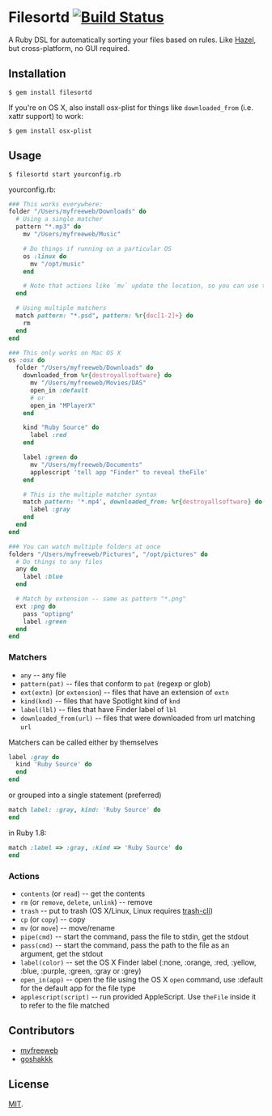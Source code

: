 # Filesortd [![Build Status](https://travis-ci.org/myfreeweb/filesortd.png?branch=master)](https://travis-ci.org/myfreeweb/filesortd)

A Ruby DSL for automatically sorting your files based on rules.
Like [Hazel](http://www.noodlesoft.com/hazel.php), but cross-platform, no GUI required.

## Installation

    $ gem install filesortd

If you're on OS X, also install osx-plist for things like `downloaded_from` (i.e. xattr support) to work:

    $ gem install osx-plist

## Usage

    $ filesortd start yourconfig.rb

yourconfig.rb:

```ruby
### This works everywhere:
folder "/Users/myfreeweb/Downloads" do
  # Using a single matcher
  pattern "*.mp3" do
    mv "/Users/myfreeweb/Music"

    # Do things if running on a particular OS
    os :linux do
      mv "/opt/music"
    end

    # Note that actions like `mv` update the location, so you can use them multiple times
  end

  # Using multiple matchers
  match pattern: "*.psd", pattern: %r{doc[1-2]+} do
    rm
  end
end

### This only works on Mac OS X
os :osx do
  folder "/Users/myfreeweb/Downloads" do
    downloaded_from %r{destroyallsoftware} do
      mv "/Users/myfreeweb/Movies/DAS"
      open_in :default
      # or
      open_in "MPlayerX"
    end

    kind "Ruby Source" do
      label :red
    end

    label :green do
      mv "/Users/myfreeweb/Documents"
      applescript 'tell app "Finder" to reveal theFile'
    end

    # This is the multiple matcher syntax
    match pattern: '*.mp4', downloaded_from: %r{destroyallsoftware} do
      label :gray
    end
  end
end

### You can watch multiple folders at once
folders "/Users/myfreeweb/Pictures", "/opt/pictures" do
  # Do things to any files
  any do
    label :blue
  end

  # Match by extension -- same as pattern "*.png"
  ext :png do
    pass "optipng"
    label :green
  end
end
```

### Matchers

- `any` -- any file
- `pattern(pat)` -- files that conform to `pat` (regexp or glob)
- `ext(extn)` (or `extension`) -- files that have an extension of `extn`
- `kind(knd)` -- files that have Spotlight kind of `knd`
- `label(lbl)` -- files that have Finder label of `lbl`
- `downloaded_from(url)` -- files that were downloaded from url matching `url`

Matchers can be called either by themselves

```ruby
label :gray do
  kind 'Ruby Source' do
  end
end
```

or grouped into a single statement (preferred)

```ruby
match label: :gray, kind: 'Ruby Source' do
end
```

in Ruby 1.8:

```ruby
match :label => :gray, :kind => 'Ruby Source' do
end
```

### Actions

- `contents` (or `read`) -- get the contents
- `rm` (or `remove`, `delete`, `unlink`) -- remove
- `trash` -- put to trash (OS X/Linux, Linux requires [trash-cli](https://github.com/andreafrancia/trash-cli))
- `cp` (or `copy`) -- copy
- `mv` (or `move`) -- move/rename
- `pipe(cmd)` -- start the command, pass the file to stdin, get the stdout
- `pass(cmd)` -- start the command, pass the path to the file as an argument, get the stdout
- `label(color)` -- set the OS X Finder label (:none, :orange, :red, :yellow, :blue, :purple, :green, :gray or :grey)
- `open_in(app)` -- open the file using the OS X `open` command, use :default for the default app for the file type
- `applescript(script)` -- run provided AppleScript. Use `theFile` inside it to refer to the file matched

## Contributors

- [myfreeweb](https://github.com/myfreeweb)
- [goshakkk](https://github.com/goshakkk)

## License

[MIT](https://github.com/myfreeweb/filesortd/blob/master/LICENSE.txt).
